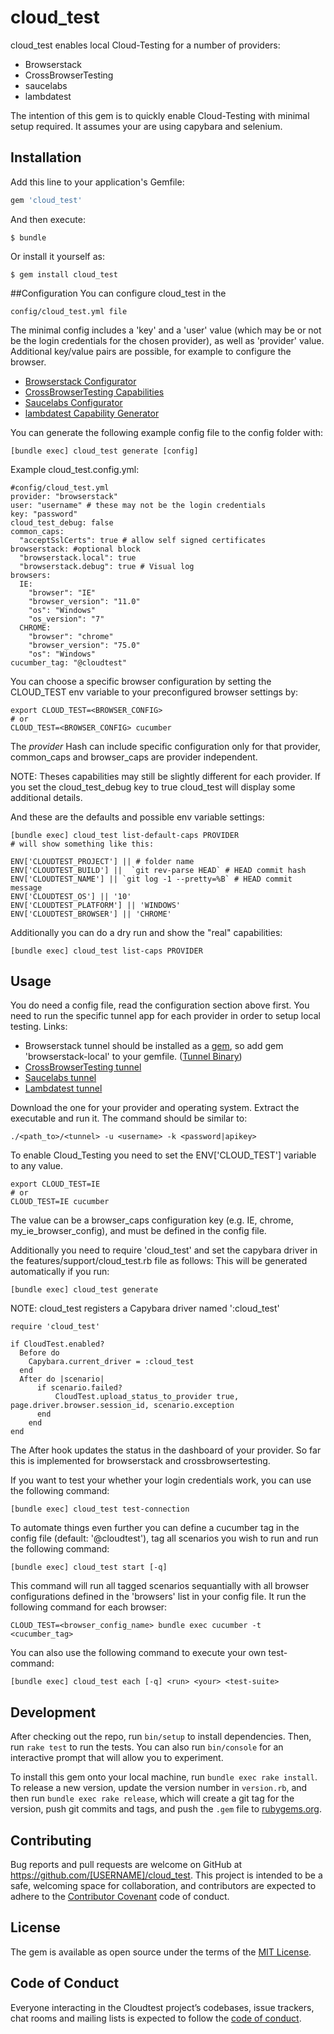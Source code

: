 # cloud_test

cloud_test enables local Cloud-Testing for a number of providers:
- Browserstack
- CrossBrowserTesting
- saucelabs
- lambdatest

The intention of this gem is to quickly enable Cloud-Testing with minimal setup required.
It assumes your are using capybara and selenium.

## Installation

Add this line to your application's Gemfile:

```ruby
gem 'cloud_test'
```

And then execute:

    $ bundle

Or install it yourself as:

    $ gem install cloud_test
##Configuration
You can configure cloud_test in the

    config/cloud_test.yml file 
    
The minimal config includes a 'key' and a 'user' value (which may be or not be
 the login credentials for the chosen provider), as well
as 'provider' value. 
 Additional key/value pairs are possible, for example to configure the browser.

- [Browserstack Configurator](https://www.browserstack.com/automate/capabilities)
- [CrossBrowserTesting Capabilities](https://help.crossbrowsertesting.com/selenium-testing/getting-started/crossbrowsertesting-automation-capabilities/)
- [Saucelabs Configurator](https://wiki.saucelabs.com/display/DOCS/Platform+Configurator#/)
- [lambdatest Capability Generator](https://www.lambdatest.com/capabilities-generator/)

You can generate the following example config file to the config folder with:

    [bundle exec] cloud_test generate [config]
    
Example cloud_test.config.yml:

    #config/cloud_test.yml 
    provider: "browserstack"
    user: "username" # these may not be the login credentials
    key: "password"
    cloud_test_debug: false
    common_caps:
      "acceptSslCerts": true # allow self signed certificates
    browserstack: #optional block
      "browserstack.local": true
      "browserstack.debug": true # Visual log
    browsers:
      IE:
        "browser": "IE"
        "browser_version": "11.0"
        "os": "Windows"
        "os_version": "7"
      CHROME:
        "browser": "chrome"
        "browser_version": "75.0"
        "os": "Windows"
    cucumber_tag: "@cloudtest"

You can choose a specific browser configuration by setting the CLOUD_TEST 
env variable to your preconfigured browser settings by:
    
    export CLOUD_TEST=<BROWSER_CONFIG>
    # or
    CLOUD_TEST=<BROWSER_CONFIG> cucumber
The _provider_ Hash can include specific configuration only for that provider,
 common_caps and browser_caps are provider independent. 
 
 NOTE: Theses capabilities may still be slightly different for each provider.
If you set the cloud_test_debug key to true cloud_test will display some additional
details.
 
And these are the defaults and possible env variable settings:

    [bundle exec] cloud_test list-default-caps PROVIDER
    # will show something like this:

    ENV['CLOUDTEST_PROJECT'] || # folder name
    ENV['CLOUDTEST_BUILD'] ||  `git rev-parse HEAD` # HEAD commit hash
    ENV['CLOUDTEST_NAME'] || `git log -1 --pretty=%B` # HEAD commit message
    ENV['CLOUDTEST_OS'] || '10'
    ENV['CLOUDTEST_PLATFORM'] || 'WINDOWS'
    ENV['CLOUDTEST_BROWSER'] || 'CHROME'
    
Additionally you can do a dry run and show the "real" capabilities:

    [bundle exec] cloud_test list-caps PROVIDER
          
## Usage
You do need a config file, read the configuration section above first.
You need to run the specific tunnel app for each provider in order to setup local testing.
Links:

- Browserstack tunnel should be installed as a 
[gem](https://github.com/browserstack/browserstack-local-ruby),
 so add gem 'browserstack-local' to your gemfile. ([Tunnel Binary](https://s3.amazonaws.com/browserStack/browserstack-local/BrowserStackLocal-linux-x64))
- [CrossBrowserTesting tunnel](https://github.com/crossbrowsertesting/cbt-tunnel-nodejs/releases)
- [Saucelabs tunnel](https://wiki.saucelabs.com/display/DOCS/Setting+Up+Sauce+Connect+Proxy)
- [Lambdatest tunnel](https://s3.amazonaws.com/lambda-tunnel/LT_Linux.zip)

Download the one for your provider and operating system.
Extract the executable and run it. The command should be similar to:

    ./<path_to>/<tunnel> -u <username> -k <password|apikey>

To enable Cloud_Testing you need to set the ENV['CLOUD_TEST'] variable to any value. 

    export CLOUD_TEST=IE
    # or
    CLOUD_TEST=IE cucumber 
The value can be a browser_caps configuration key (e.g. IE, chrome, my_ie_browser_config), and must be defined in the config file.


Additionally you need to require 'cloud_test' and set the capybara driver in the
 features/support/cloud_test.rb file as follows:
 This will be generated automatically if you run:
 
    [bundle exec] cloud_test generate
 
NOTE: cloud_test registers a Capybara driver named ':cloud_test'

    require 'cloud_test'
 
    if CloudTest.enabled?
      Before do
        Capybara.current_driver = :cloud_test
      end
      After do |scenario|
          if scenario.failed?
              CloudTest.upload_status_to_provider true, page.driver.browser.session_id, scenario.exception
          end
        end
    end
The After hook updates the status in the dashboard of your provider. 
So far this is implemented for browserstack and crossbrowsertesting.

If you want to test your whether your login credentials work, you can use the
following command:

    [bundle exec] cloud_test test-connection
    
To automate things even further you can define a cucumber tag in the config file 
(default: '@cloudtest'), tag all scenarios you wish to run and run the following command:

    [bundle exec] cloud_test start [-q]
This command will run all tagged scenarios sequantially with all browser configurations
defined in the 'browsers' list in your config file. It run the following command for each browser:

    CLOUD_TEST=<browser_config_name> bundle exec cucumber -t <cucumber_tag>
You can also use the following command to execute your own test-command:

    [bundle exec] cloud_test each [-q] <run> <your> <test-suite> 

    
## Development

After checking out the repo, run `bin/setup` to install dependencies. Then, run `rake test` to run the tests. You can also run `bin/console` for an interactive prompt that will allow you to experiment.

To install this gem onto your local machine, run `bundle exec rake install`. To release a new version, update the version number in `version.rb`, and then run `bundle exec rake release`, which will create a git tag for the version, push git commits and tags, and push the `.gem` file to [rubygems.org](https://rubygems.org).

## Contributing

Bug reports and pull requests are welcome on GitHub at https://github.com/[USERNAME]/cloud_test. This project is intended to be a safe, welcoming space for collaboration, and contributors are expected to adhere to the [Contributor Covenant](http://contributor-covenant.org) code of conduct.

## License

The gem is available as open source under the terms of the [MIT License](https://opensource.org/licenses/MIT).

## Code of Conduct

Everyone interacting in the Cloudtest project’s codebases, issue trackers, chat rooms and mailing lists is expected to follow the [code of conduct](https://github.com/[USERNAME]/cloud_test/blob/master/CODE_OF_CONDUCT.md).
